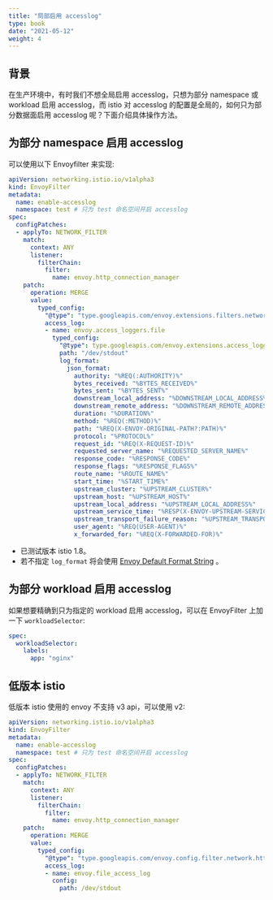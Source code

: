 ```yaml
---
title: "局部启用 accesslog"
type: book
date: "2021-05-12"
weight: 4
---
```


## 背景

在生产环境中，有时我们不想全局启用 accesslog，只想为部分 namespace 或 workload 启用 accesslog，而 istio 对 accesslog 的配置是全局的，如何只为部分数据面启用 accesslog 呢？下面介绍具体操作方法。

## 为部分 namespace 启用 accesslog

可以使用以下 Envoyfilter 来实现:

```yaml
apiVersion: networking.istio.io/v1alpha3
kind: EnvoyFilter
metadata:
  name: enable-accesslog
  namespace: test # 只为 test 命名空间开启 accesslog
spec:
  configPatches:
  - applyTo: NETWORK_FILTER
    match:
      context: ANY
      listener:
        filterChain:
          filter:
            name: envoy.http_connection_manager
    patch:
      operation: MERGE
      value:
        typed_config:
          "@type": "type.googleapis.com/envoy.extensions.filters.network.http_connection_manager.v3.HttpConnectionManager"
          access_log:
          - name: envoy.access_loggers.file
            typed_config:
              "@type": type.googleapis.com/envoy.extensions.access_loggers.file.v3.FileAccessLog
              path: "/dev/stdout"
              log_format:
                json_format:
                  authority: "%REQ(:AUTHORITY)%"
                  bytes_received: "%BYTES_RECEIVED%"
                  bytes_sent: "%BYTES_SENT%"
                  downstream_local_address: "%DOWNSTREAM_LOCAL_ADDRESS%"
                  downstream_remote_address: "%DOWNSTREAM_REMOTE_ADDRESS%"
                  duration: "%DURATION%"
                  method: "%REQ(:METHOD)%"
                  path: "%REQ(X-ENVOY-ORIGINAL-PATH?:PATH)%"
                  protocol: "%PROTOCOL%"
                  request_id: "%REQ(X-REQUEST-ID)%"
                  requested_server_name: "%REQUESTED_SERVER_NAME%"
                  response_code: "%RESPONSE_CODE%"
                  response_flags: "%RESPONSE_FLAGS%"
                  route_name: "%ROUTE_NAME%"
                  start_time: "%START_TIME%"
                  upstream_cluster: "%UPSTREAM_CLUSTER%"
                  upstream_host: "%UPSTREAM_HOST%"
                  upstream_local_address: "%UPSTREAM_LOCAL_ADDRESS%"
                  upstream_service_time: "%RESP(X-ENVOY-UPSTREAM-SERVICE-TIME)%"
                  upstream_transport_failure_reason: "%UPSTREAM_TRANSPORT_FAILURE_REASON%"
                  user_agent: "%REQ(USER-AGENT)%"
                  x_forwarded_for: "%REQ(X-FORWARDED-FOR)%"
```

* 已测试版本 istio 1.8。
* 若不指定 `log_format` 将会使用 [Envoy Default Format String](https://www.envoyproxy.io/docs/envoy/latest/configuration/observability/access_log/usage#default-format-string) 。


## 为部分 workload 启用 accesslog

如果想要精确到只为指定的 workload 启用 accesslog，可以在 EnvoyFilter 上加一下 `workloadSelector`:

```yaml
spec:
  workloadSelector:
    labels:
      app: "nginx"
```

## 低版本 istio

低版本 istio 使用的 envoy 不支持 v3 api，可以使用 v2:

```yaml
apiVersion: networking.istio.io/v1alpha3
kind: EnvoyFilter
metadata:
  name: enable-accesslog
  namespace: test # 只为 test 命名空间开启 accesslog
spec:
  configPatches:
  - applyTo: NETWORK_FILTER
    match:
      context: ANY
      listener:
        filterChain:
          filter:
            name: envoy.http_connection_manager
    patch:
      operation: MERGE
      value:
        typed_config:
          "@type": "type.googleapis.com/envoy.config.filter.network.http_connection_manager.v2.HttpConnectionManager"
          access_log:
          - name: envoy.file_access_log
            config:
              path: /dev/stdout
```